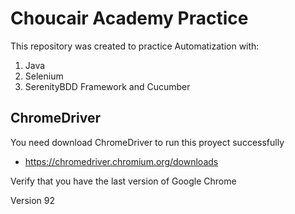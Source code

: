 # Choucair Academy Practice

This repository was created to practice Automatization with:

1. Java
2. Selenium
3. SerenityBDD Framework and Cucumber


## ChromeDriver
You need download ChromeDriver to run this proyect successfully
* https://chromedriver.chromium.org/downloads

Verify that you have the last version of Google Chrome

Version 92
